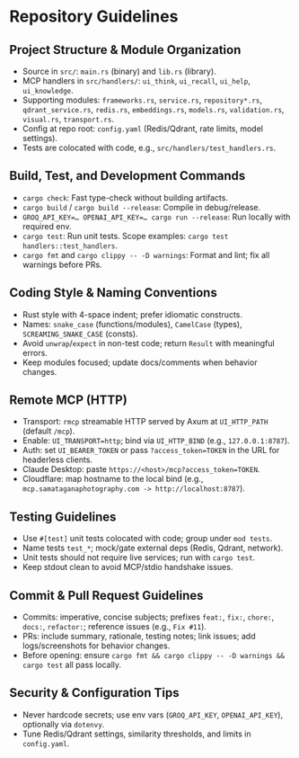 # Repository Guidelines

## Project Structure & Module Organization
- Source in `src/`: `main.rs` (binary) and `lib.rs` (library).
- MCP handlers in `src/handlers/`: `ui_think`, `ui_recall`, `ui_help`, `ui_knowledge`.
- Supporting modules: `frameworks.rs`, `service.rs`, `repository*.rs`, `qdrant_service.rs`, `redis.rs`, `embeddings.rs`, `models.rs`, `validation.rs`, `visual.rs`, `transport.rs`.
- Config at repo root: `config.yaml` (Redis/Qdrant, rate limits, model settings).
- Tests are colocated with code, e.g., `src/handlers/test_handlers.rs`.

## Build, Test, and Development Commands
- `cargo check`: Fast type-check without building artifacts.
- `cargo build` / `cargo build --release`: Compile in debug/release.
- `GROQ_API_KEY=… OPENAI_API_KEY=… cargo run --release`: Run locally with required env.
- `cargo test`: Run unit tests. Scope examples: `cargo test handlers::test_handlers`.
- `cargo fmt` and `cargo clippy -- -D warnings`: Format and lint; fix all warnings before PRs.

## Coding Style & Naming Conventions
- Rust style with 4-space indent; prefer idiomatic constructs.
- Names: `snake_case` (functions/modules), `CamelCase` (types), `SCREAMING_SNAKE_CASE` (consts).
- Avoid `unwrap`/`expect` in non-test code; return `Result` with meaningful errors.
- Keep modules focused; update docs/comments when behavior changes.

## Remote MCP (HTTP)
- Transport: `rmcp` streamable HTTP served by Axum at `UI_HTTP_PATH` (default `/mcp`).
- Enable: `UI_TRANSPORT=http`; bind via `UI_HTTP_BIND` (e.g., `127.0.0.1:8787`).
- Auth: set `UI_BEARER_TOKEN` or pass `?access_token=TOKEN` in the URL for headerless clients.
- Claude Desktop: paste `https://<host>/mcp?access_token=TOKEN`.
- Cloudflare: map hostname to the local bind (e.g., `mcp.samataganaphotography.com -> http://localhost:8787`).

## Testing Guidelines
- Use `#[test]` unit tests colocated with code; group under `mod tests`.
- Name tests `test_*`; mock/gate external deps (Redis, Qdrant, network).
- Unit tests should not require live services; run with `cargo test`.
- Keep stdout clean to avoid MCP/stdio handshake issues.

## Commit & Pull Request Guidelines
- Commits: imperative, concise subjects; prefixes `feat:`, `fix:`, `chore:`, `docs:`, `refactor:`; reference issues (e.g., `Fix #11`).
- PRs: include summary, rationale, testing notes; link issues; add logs/screenshots for behavior changes.
- Before opening: ensure `cargo fmt && cargo clippy -- -D warnings && cargo test` all pass locally.

## Security & Configuration Tips
- Never hardcode secrets; use env vars (`GROQ_API_KEY`, `OPENAI_API_KEY`), optionally via `dotenvy`.
- Tune Redis/Qdrant settings, similarity thresholds, and limits in `config.yaml`.
